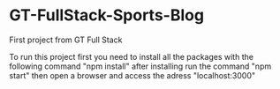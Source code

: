 # GT-FullStack-Sports-Blog
First project from GT Full Stack

To run this project first you need to install all the packages with the following command 
"npm install" after installing run the command "npm start" then open a browser and access the adress "localhost:3000"
